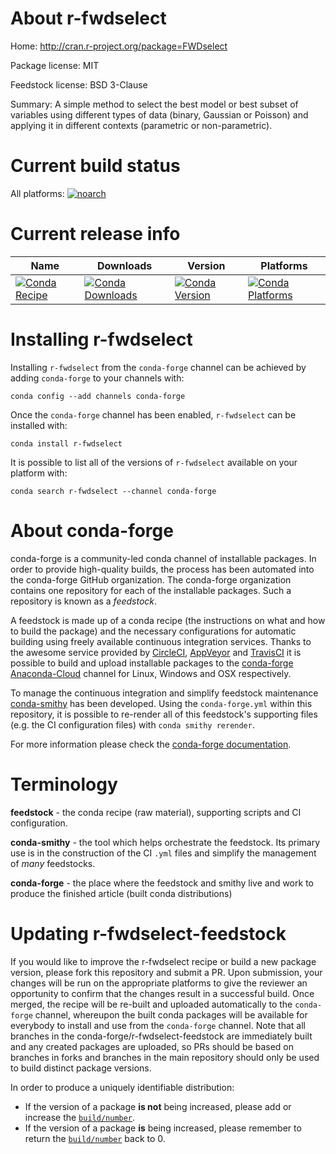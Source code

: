 About r-fwdselect
=================

Home: http://cran.r-project.org/package=FWDselect

Package license: MIT

Feedstock license: BSD 3-Clause

Summary: A simple method to select the best model or best subset of variables using different types of data (binary, Gaussian or Poisson) and applying it in different contexts (parametric or non-parametric).



Current build status
====================

All platforms:
[![noarch](https://img.shields.io/circleci/project/github/conda-forge/r-fwdselect-feedstock/master.svg?label=noarch)](https://circleci.com/gh/conda-forge/r-fwdselect-feedstock)

Current release info
====================

| Name | Downloads | Version | Platforms |
| --- | --- | --- | --- |
| [![Conda Recipe](https://img.shields.io/badge/recipe-r--fwdselect-green.svg)](https://anaconda.org/conda-forge/r-fwdselect) | [![Conda Downloads](https://img.shields.io/conda/dn/conda-forge/r-fwdselect.svg)](https://anaconda.org/conda-forge/r-fwdselect) | [![Conda Version](https://img.shields.io/conda/vn/conda-forge/r-fwdselect.svg)](https://anaconda.org/conda-forge/r-fwdselect) | [![Conda Platforms](https://img.shields.io/conda/pn/conda-forge/r-fwdselect.svg)](https://anaconda.org/conda-forge/r-fwdselect) |

Installing r-fwdselect
======================

Installing `r-fwdselect` from the `conda-forge` channel can be achieved by adding `conda-forge` to your channels with:

```
conda config --add channels conda-forge
```

Once the `conda-forge` channel has been enabled, `r-fwdselect` can be installed with:

```
conda install r-fwdselect
```

It is possible to list all of the versions of `r-fwdselect` available on your platform with:

```
conda search r-fwdselect --channel conda-forge
```


About conda-forge
=================

conda-forge is a community-led conda channel of installable packages.
In order to provide high-quality builds, the process has been automated into the
conda-forge GitHub organization. The conda-forge organization contains one repository
for each of the installable packages. Such a repository is known as a *feedstock*.

A feedstock is made up of a conda recipe (the instructions on what and how to build
the package) and the necessary configurations for automatic building using freely
available continuous integration services. Thanks to the awesome service provided by
[CircleCI](https://circleci.com/), [AppVeyor](https://www.appveyor.com/)
and [TravisCI](https://travis-ci.org/) it is possible to build and upload installable
packages to the [conda-forge](https://anaconda.org/conda-forge)
[Anaconda-Cloud](https://anaconda.org/) channel for Linux, Windows and OSX respectively.

To manage the continuous integration and simplify feedstock maintenance
[conda-smithy](https://github.com/conda-forge/conda-smithy) has been developed.
Using the ``conda-forge.yml`` within this repository, it is possible to re-render all of
this feedstock's supporting files (e.g. the CI configuration files) with ``conda smithy rerender``.

For more information please check the [conda-forge documentation](https://conda-forge.org/docs/).

Terminology
===========

**feedstock** - the conda recipe (raw material), supporting scripts and CI configuration.

**conda-smithy** - the tool which helps orchestrate the feedstock.
                   Its primary use is in the construction of the CI ``.yml`` files
                   and simplify the management of *many* feedstocks.

**conda-forge** - the place where the feedstock and smithy live and work to
                  produce the finished article (built conda distributions)


Updating r-fwdselect-feedstock
==============================

If you would like to improve the r-fwdselect recipe or build a new
package version, please fork this repository and submit a PR. Upon submission,
your changes will be run on the appropriate platforms to give the reviewer an
opportunity to confirm that the changes result in a successful build. Once
merged, the recipe will be re-built and uploaded automatically to the
`conda-forge` channel, whereupon the built conda packages will be available for
everybody to install and use from the `conda-forge` channel.
Note that all branches in the conda-forge/r-fwdselect-feedstock are
immediately built and any created packages are uploaded, so PRs should be based
on branches in forks and branches in the main repository should only be used to
build distinct package versions.

In order to produce a uniquely identifiable distribution:
 * If the version of a package **is not** being increased, please add or increase
   the [``build/number``](https://conda.io/docs/user-guide/tasks/build-packages/define-metadata.html#build-number-and-string).
 * If the version of a package **is** being increased, please remember to return
   the [``build/number``](https://conda.io/docs/user-guide/tasks/build-packages/define-metadata.html#build-number-and-string)
   back to 0.
